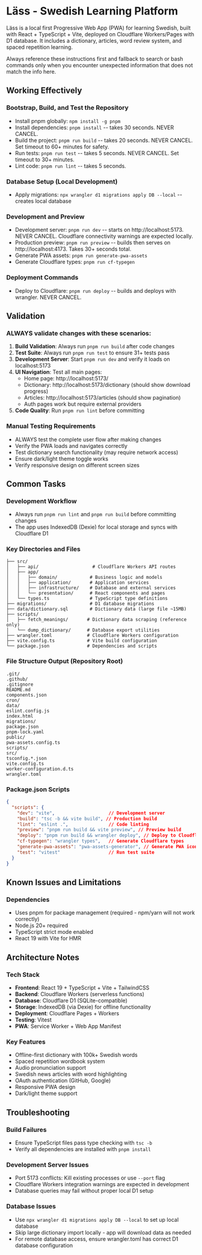 # Läss - Swedish Learning Platform

Läss is a local first Progressive Web App (PWA) for learning Swedish, built with React + TypeScript + Vite, deployed on Cloudflare Workers/Pages with D1 database. It includes a dictionary, articles, word review system, and spaced repetition learning.

Always reference these instructions first and fallback to search or bash commands only when you encounter unexpected information that does not match the info here.

## Working Effectively

### Bootstrap, Build, and Test the Repository
- Install pnpm globally: `npm install -g pnpm`
- Install dependencies: `pnpm install` -- takes 30 seconds. NEVER CANCEL.
- Build the project: `pnpm run build` -- takes 20 seconds. NEVER CANCEL. Set timeout to 60+ minutes for safety.
- Run tests: `pnpm run test` -- takes 5 seconds. NEVER CANCEL. Set timeout to 30+ minutes.
- Lint code: `pnpm run lint` -- takes 5 seconds.

### Database Setup (Local Development)
- Apply migrations: `npx wrangler d1 migrations apply DB --local` -- creates local database

### Development and Preview
- Development server: `pnpm run dev` -- starts on http://localhost:5173. NEVER CANCEL. Cloudflare connectivity warnings are expected locally.
- Production preview: `pnpm run preview` -- builds then serves on http://localhost:4173. Takes 30+ seconds total.
- Generate PWA assets: `pnpm run generate-pwa-assets`
- Generate Cloudflare types: `pnpm run cf-typegen`

### Deployment Commands
- Deploy to Cloudflare: `pnpm run deploy` -- builds and deploys with wrangler. NEVER CANCEL.

## Validation

### ALWAYS validate changes with these scenarios:
1. **Build Validation**: Always run `pnpm run build` after code changes
2. **Test Suite**: Always run `pnpm run test` to ensure 31+ tests pass
3. **Development Server**: Start `pnpm run dev` and verify it loads on localhost:5173
4. **UI Navigation**: Test all main pages:
   - Home page: http://localhost:5173/
   - Dictionary: http://localhost:5173/dictionary (should show download progress)
   - Articles: http://localhost:5173/articles (should show pagination)
   - Auth pages work but require external providers
5. **Code Quality**: Run `pnpm run lint` before committing

### Manual Testing Requirements
- ALWAYS test the complete user flow after making changes
- Verify the PWA loads and navigates correctly
- Test dictionary search functionality (may require network access)
- Ensure dark/light theme toggle works
- Verify responsive design on different screen sizes

## Common Tasks

### Development Workflow
- Always run `pnpm run lint` and `pnpm run build` before committing changes
- The app uses IndexedDB (Dexie) for local storage and syncs with Cloudflare D1

### Key Directories and Files

```
├── src/
│   ├── api/                    # Cloudflare Workers API routes
│   ├── app/
│   │   ├── domain/            # Business logic and models
│   │   ├── application/       # Application services
│   │   ├── infrastructure/    # Database and external services
│   │   └── presentation/      # React components and pages
│   └── types.ts               # TypeScript type definitions
├── migrations/                # D1 database migrations
├── data/dictionary.sql        # Dictionary data (large file ~15MB)
├── scripts/
│   ├── fetch_meanings/       # Dictionary data scraping (reference only)
│   └── dump_dictionary/      # Database export utilities
├── wrangler.toml             # Cloudflare Workers configuration
├── vite.config.ts            # Vite build configuration
└── package.json              # Dependencies and scripts
```

### File Structure Output (Repository Root)
```
.git/
.github/
.gitignore
README.md
components.json
cron/
data/
eslint.config.js
index.html
migrations/
package.json
pnpm-lock.yaml
public/
pwa-assets.config.ts
scripts/
src/
tsconfig.*.json
vite.config.ts
worker-configuration.d.ts
wrangler.toml
```

### Package.json Scripts
```json
{
  "scripts": {
    "dev": "vite",                    // Development server
    "build": "tsc -b && vite build", // Production build
    "lint": "eslint .",               // Code linting
    "preview": "pnpm run build && vite preview", // Preview build
    "deploy": "pnpm run build && wrangler deploy", // Deploy to Cloudflare
    "cf-typegen": "wrangler types",   // Generate Cloudflare types
    "generate-pwa-assets": "pwa-assets-generator", // Generate PWA icons
    "test": "vitest"                  // Run test suite
  }
}
```

## Known Issues and Limitations

### Dependencies
- Uses pnpm for package management (required - npm/yarn will not work correctly)
- Node.js 20+ required
- TypeScript strict mode enabled
- React 19 with Vite for HMR

## Architecture Notes

### Tech Stack
- **Frontend**: React 19 + TypeScript + Vite + TailwindCSS
- **Backend**: Cloudflare Workers (serverless functions)
- **Database**: Cloudflare D1 (SQLite-compatible)
- **Storage**: IndexedDB (via Dexie) for offline functionality
- **Deployment**: Cloudflare Pages + Workers
- **Testing**: Vitest
- **PWA**: Service Worker + Web App Manifest

### Key Features
- Offline-first dictionary with 100k+ Swedish words
- Spaced repetition wordbook system
- Audio pronunciation support
- Swedish news articles with word highlighting
- OAuth authentication (GitHub, Google)
- Responsive PWA design
- Dark/light theme support

## Troubleshooting

### Build Failures
- Ensure TypeScript files pass type checking with `tsc -b`
- Verify all dependencies are installed with `pnpm install`

### Development Server Issues
- Port 5173 conflicts: Kill existing processes or use `--port` flag
- Cloudflare Workers integration warnings are expected in development
- Database queries may fail without proper local D1 setup

### Database Issues
- Use `npx wrangler d1 migrations apply DB --local` to set up local database
- Skip large dictionary import locally - app will download data as needed
- For remote database access, ensure wrangler.toml has correct D1 database configuration

